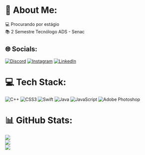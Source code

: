 # 💫 About Me:
💻 Procurando por estágio<br>📚 2 Semestre Tecnólogo ADS - Senac <br>


## 🌐 Socials:
[![Discord](https://img.shields.io/badge/Discord-%237289DA.svg?logo=discord&logoColor=white)](https://discord.gg/julggs) [![Instagram](https://img.shields.io/badge/Instagram-%23E4405F.svg?logo=Instagram&logoColor=white)](https://instagram.com/www.instagram.com/juliogabrielsl/) [![LinkedIn](https://img.shields.io/badge/LinkedIn-%230077B5.svg?logo=linkedin&logoColor=white)](https://linkedin.com/in/www.linkedin.com/in/julio-gabriel-3139aa230/) 

# 💻 Tech Stack:
![C++](https://img.shields.io/badge/c++-%2300599C.svg?style=plastic&logo=c%2B%2B&logoColor=white) ![CSS3](https://img.shields.io/badge/css3-%231572B6.svg?style=plastic&logo=css3&logoColor=white) ![Swift](https://img.shields.io/badge/swift-F54A2A?style=plastic&logo=swift&logoColor=white) ![Java](https://img.shields.io/badge/java-%23ED8B00.svg?style=plastic&logo=java&logoColor=white) ![JavaScript](https://img.shields.io/badge/javascript-%23323330.svg?style=plastic&logo=javascript&logoColor=%23F7DF1E) ![Adobe Photoshop](https://img.shields.io/badge/adobephotoshop-%2331A8FF.svg?style=plastic&logo=adobephotoshop&logoColor=white)
# 📊 GitHub Stats:
![](https://github-readme-stats.vercel.app/api?username=Julggs&theme=ayu-mirage&hide_border=false&include_all_commits=true&count_private=false)<br/>
![](https://github-readme-streak-stats.herokuapp.com/?user=Julggs&theme=ayu-mirage&hide_border=false)<br/>
![](https://github-readme-stats.vercel.app/api/top-langs/?username=Julggs&theme=ayu-mirage&hide_border=false&include_all_commits=true&count_private=false&layout=compact)

<!-- Proudly created with GPRM ( https://gprm.itsvg.in ) -->